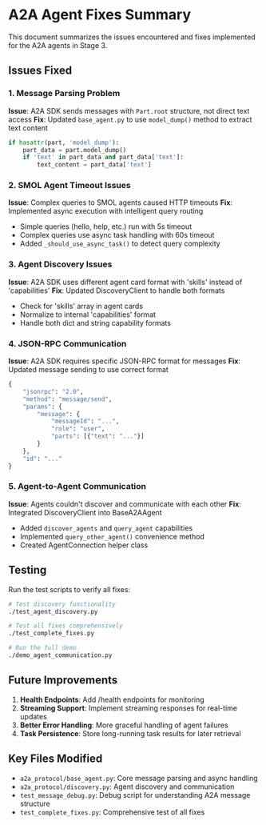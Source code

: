 # A2A Agent Fixes Summary

This document summarizes the issues encountered and fixes implemented for the A2A agents in Stage 3.

## Issues Fixed

### 1. Message Parsing Problem
**Issue**: A2A SDK sends messages with `Part.root` structure, not direct text access
**Fix**: Updated `base_agent.py` to use `model_dump()` method to extract text content
```python
if hasattr(part, 'model_dump'):
    part_data = part.model_dump()
    if 'text' in part_data and part_data['text']:
        text_content = part_data['text']
```

### 2. SMOL Agent Timeout Issues
**Issue**: Complex queries to SMOL agents caused HTTP timeouts
**Fix**: Implemented async execution with intelligent query routing
- Simple queries (hello, help, etc.) run with 5s timeout
- Complex queries use async task handling with 60s timeout
- Added `_should_use_async_task()` to detect query complexity

### 3. Agent Discovery Issues
**Issue**: A2A SDK uses different agent card format with 'skills' instead of 'capabilities'
**Fix**: Updated DiscoveryClient to handle both formats
- Check for 'skills' array in agent cards
- Normalize to internal 'capabilities' format
- Handle both dict and string capability formats

### 4. JSON-RPC Communication
**Issue**: A2A SDK requires specific JSON-RPC format for messages
**Fix**: Updated message sending to use correct format
```python
{
    "jsonrpc": "2.0",
    "method": "message/send",
    "params": {
        "message": {
            "messageId": "...",
            "role": "user",
            "parts": [{"text": "..."}]
        }
    },
    "id": "..."
}
```

### 5. Agent-to-Agent Communication
**Issue**: Agents couldn't discover and communicate with each other
**Fix**: Integrated DiscoveryClient into BaseA2AAgent
- Added `discover_agents` and `query_agent` capabilities
- Implemented `query_other_agent()` convenience method
- Created AgentConnection helper class

## Testing

Run the test scripts to verify all fixes:
```bash
# Test discovery functionality
./test_agent_discovery.py

# Test all fixes comprehensively
./test_complete_fixes.py

# Run the full demo
./demo_agent_communication.py
```

## Future Improvements

1. **Health Endpoints**: Add /health endpoints for monitoring
2. **Streaming Support**: Implement streaming responses for real-time updates
3. **Better Error Handling**: More graceful handling of agent failures
4. **Task Persistence**: Store long-running task results for later retrieval

## Key Files Modified

- `a2a_protocol/base_agent.py`: Core message parsing and async handling
- `a2a_protocol/discovery.py`: Agent discovery and communication
- `test_message_debug.py`: Debug script for understanding A2A message structure
- `test_complete_fixes.py`: Comprehensive test of all fixes
